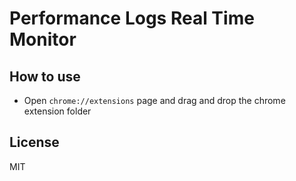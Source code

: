 # Performance Logs Real Time Monitor

## How to use
- Open `chrome://extensions` page and drag and drop the chrome extension folder

## License
MIT
